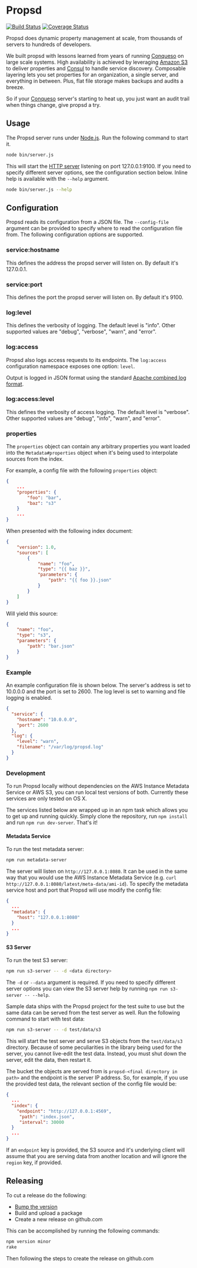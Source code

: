 # Propsd
[![Build Status][travis-image]][travis-url] [![Coverage Status][coveralls-image]][coveralls-url]

Propsd does dynamic property management at scale, from thousands of servers to
hundreds of developers.

We built propsd with lessons learned from years of running [Conqueso][] on
large scale systems. High availability is achieved by leveraging [Amazon S3][]
to deliver properties and [Consul][] to handle service discovery. Composable
layering lets you set properties for an organization, a single server, and
everything in between. Plus, flat file storage makes backups and audits
a breeze.

So if your [Conqueso][] server's starting to heat up, you just want an audit
trail when things change, give propsd a try.

## Usage

The Propsd server runs under [Node.js][]. Run the following command to start it.

~~~bash
node bin/server.js
~~~

This will start the [HTTP server][http-api] listening on port 127.0.0.1:9100. If
you need to specify different server options, see the configuration section
below. Inline help is available with the `--help` argument.

~~~bash
node bin/server.js --help
~~~

## Configuration

Propsd reads its configuration from a JSON file. The `--config-file` argument
can be provided to specify where to read the configuration file from. The
following configuration options are supported.

### service:hostname

This defines the address the propsd server will listen on. By default it's
127.0.0.1.

### service:port

This defines the port the propsd server will listen on. By default it's 9100.

### log:level

This defines the verbosity of logging. The default level is "info". Other
supported values are "debug", "verbose", "warn", and "error".

### log:access

Propsd also logs access requests to its endpoints. The `log:access` configuration namespace exposes one option: `level`.

Output is logged in JSON format using the standard [Apache combined log format](https://httpd.apache.org/docs/2.4/logs.html#combined).

### log:access:level
This defines the verbosity of access logging. The default level is "verbose". Other supported values are "debug", "info", "warn", and "error".

### properties

The `properties` object can contain any arbitrary properties you want loaded into the `Metadata#properties` object when it's being used to interpolate sources from the index.

For example, a config file with the following `properties` object:

~~~json
{
	...
	"properties": {
		"foo": "bar",
		"baz": "s3"
	}
	...
}
~~~

When presented with the following index document:

~~~json
{
	"version": 1.0,
	"sources": [
		{
			"name": "foo",
			"type": "{{ baz }}",
			"parameters": {
				"path": "{{ foo }}.json"
			}
		}
	]
}
~~~

Will yield this source:

~~~json
{
	"name": "foo",
	"type": "s3",
	"parameters": {
		"path": "bar.json"
	}
}
~~~


### Example

An example configuration file is shown below. The server's address is set to
10.0.0.0 and the port is set to 2600. The log level is set to warning and
file logging is enabled.

~~~json
{
  "service": {
    "hostname": "10.0.0.0",
    "port": 2600
  },
  "log": {
    "level": "warn",
    "filename": "/var/log/propsd.log"
  }
}
~~~

### Development

To run Propsd locally without dependencies on the AWS Instance Metadata Service or AWS S3, you can run local test versions of both. Currently these services are only tested on OS X.

The services listed below are wrapped up in an npm task which allows you to get up and running quickly. Simply clone the repository, run `npm install` and run `npm run dev-server`. That's it!

#### Metadata Service

To run the test metadata server:
~~~bash
npm run metadata-server
~~~

The server will listen on `http://127.0.0.1:8080`. It can be used in the same way that you would use the AWS Instance Metadata Service (e.g. `curl http://127.0.0.1:8080/latest/meta-data/ami-id`). To specify the metadata service host and port that Propsd will use modify the config file:
~~~json
{
  ...
  "metadata": {
    "host": "127.0.0.1:8080"
  }
  ...
}
~~~

#### S3 Server
To run the test S3 server:
~~~bash
npm run s3-server -- -d <data directory>
~~~
The `-d` or `--data` argument is required. If you need to specify different server options you can view the S3 server help by running `npm run s3-server -- --help`.

Sample data ships with the Propsd project for the test suite to use but the same data can be served from the test server as well. Run the following command to start with test data:
~~~bash
npm run s3-server -- -d test/data/s3
~~~
This will start the test server and serve S3 objects from the `test/data/s3` directory. Because of some peculiarities in the library being used for the server, you cannot live-edit the test data. Instead, you must shut down the server, edit the data, then restart it.

The bucket the objects are served from is `propsd-<final directory in path>` and the endpoint is the server IP address. So, for example, if you use the provided test data, the relevant section of the config file would be:
~~~json
{
  ...
  "index": {
    "endpoint": "http://127.0.0.1:4569",
     "path": "index.json",
     "interval": 30000
  }
  ...
}
~~~

If an `endpoint` key is provided, the S3 source and it's underlying client will assume that you are serving data from another location and will ignore the `region` key, if provided.

## Releasing
To cut a release do the following:
* [Bump the version][npm-version]
* Build and upload a package
* Create a new release on github.com

This can be accomplished by running the following commands:
~~~bash
npm version minor
rake
~~~
Then following the steps to create the release on github.com


[Node.js]: https://nodejs.org/en/
[http-api]: docs/http-api.md
[travis-image]: https://travis-ci.org/rapid7/propsd.svg?branch=master
[travis-url]: https://travis-ci.org/rapid7/propsd
[coveralls-image]: https://coveralls.io/repos/rapid7/propsd/badge.svg?branch=master&service=github
[coveralls-url]: https://coveralls.io/github/rapid7/propsd?branch=master
[npm-version]: https://docs.npmjs.com/cli/version
[Conqueso]: https://github.com/rapid7/conqueso
[Consul]: https://www.consul.io/
[Amazon S3]: https://aws.amazon.com/s3/
